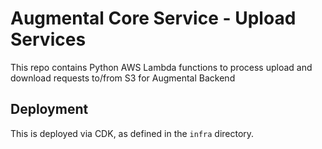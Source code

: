 # Augmental Core Service - Upload Services

This repo contains Python AWS Lambda functions to process upload and download requests to/from S3 for Augmental Backend

## Deployment

This is deployed via CDK, as defined in the `infra` directory.